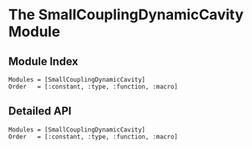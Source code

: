 # The SmallCouplingDynamicCavity Module

## Module Index

```@index
Modules = [SmallCouplingDynamicCavity]
Order   = [:constant, :type, :function, :macro]
```
## Detailed API

```@autodocs
Modules = [SmallCouplingDynamicCavity]
Order   = [:constant, :type, :function, :macro]
```